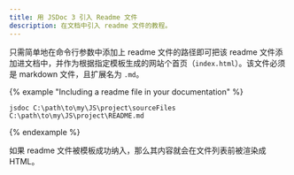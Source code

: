 ```yaml
---
title: 用 JSDoc 3 引入 Readme 文件
description: 在文档中引入 readme 文件的教程。
---
```


只需简单地在命令行参数中添加上 readme 文件的路径即可把该 readme 文件添加进文档中，并作为根据指定模板生成的网站个首页（`index.html`）。该文件必须是 markdown 文件，且扩展名为 `.md`。

{% example "Including a readme file in your documentation" %}

```
jsdoc C:\path\to\my\JS\project\sourceFiles C:\path\to\my\JS\project\README.md
```
{% endexample %}

如果 readme 文件被模板成功纳入，那么其内容就会在文件列表前被渲染成 HTML。
